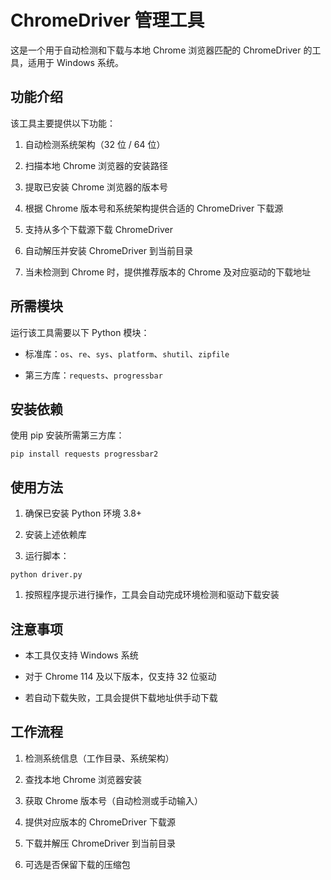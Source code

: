 # ChromeDriver 管理工具

这是一个用于自动检测和下载与本地 Chrome 浏览器匹配的 ChromeDriver 的工具，适用于 Windows 系统。

## 功能介绍

该工具主要提供以下功能：



1.  自动检测系统架构（32 位 / 64 位）

2.  扫描本地 Chrome 浏览器的安装路径

3.  提取已安装 Chrome 浏览器的版本号

4.  根据 Chrome 版本号和系统架构提供合适的 ChromeDriver 下载源

5.  支持从多个下载源下载 ChromeDriver

6.  自动解压并安装 ChromeDriver 到当前目录

7.  当未检测到 Chrome 时，提供推荐版本的 Chrome 及对应驱动的下载地址

## 所需模块

运行该工具需要以下 Python 模块：



*   标准库：`os`、`re`、`sys`、`platform`、`shutil`、`zipfile`

*   第三方库：`requests`、`progressbar`

## 安装依赖

使用 pip 安装所需第三方库：



```
pip install requests progressbar2
```

## 使用方法



1.  确保已安装 Python 环境 3.8+

2.  安装上述依赖库

3.  运行脚本：



```
python driver.py
```



1.  按照程序提示进行操作，工具会自动完成环境检测和驱动下载安装

## 注意事项



*   本工具仅支持 Windows 系统

*   对于 Chrome 114 及以下版本，仅支持 32 位驱动

*   若自动下载失败，工具会提供下载地址供手动下载

## 工作流程



1.  检测系统信息（工作目录、系统架构）

2.  查找本地 Chrome 浏览器安装

3.  获取 Chrome 版本号（自动检测或手动输入）

4.  提供对应版本的 ChromeDriver 下载源

5.  下载并解压 ChromeDriver 到当前目录

6.  可选是否保留下载的压缩包
